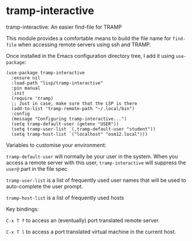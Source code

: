 # tramp-interactive
tramp-interactive: An easier find-file for TRAMP

This module provides a comfortable means to build the file name for `find-file` when accessing remote servers using ssh and TRAMP.

Once installed in the Emacs configuration directory tree, I add it using `use-package`:

```
(use-package tramp-interactive
  :ensure nil
  :load-path "lisp/tramp-interactive"
  :pin manual
  :init
  (require 'tramp)
  ;; Just in case, make sure that the LSP is there
  (add-to-list 'tramp-remote-path "~/.local/bin")
  :config
  (message "Configuring tramp-interactive...")
  (setq tramp-default-user (getenv "USER"))
  (setq tramp-user-list `(,tramp-default-user "student"))
  (setq tramp-host-list `("localhost" "osm12.local")))
```

Variables to customise your environment:

`tramp-default-user` will normally be your user in the system. When you access a remote server with this user, `tramp-interactive` will suppress the `user@` part in the file spec

`tramp-user-list` is a list of frequently used user names that will be used to auto-complete the user prompt.

`tramp-host-list` is a list of frequently used hosts

Key bindings:

`C-x T f` to access an (eventually) port translated remote server.

`C-x T l` to access a port translated virtual machine in the current host.
